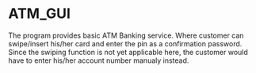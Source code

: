 # ATM_GUI
The program provides basic ATM Banking service. Where customer can swipe/insert his/her card and enter the pin as a confirmation password.
  Since the swiping function is not yet applicable here, the customer would have to enter his/her account number manualy instead.
